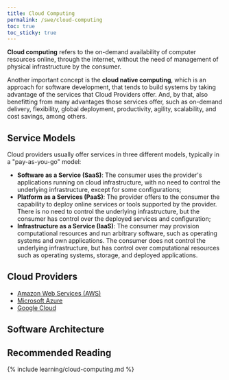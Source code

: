 ```yaml
---
title: Cloud Computing
permalink: /swe/cloud-computing
toc: true
toc_sticky: true
---
```


**Cloud computing** refers to the on-demand availability of computer resources online, through the internet, without the need of management of physical infrastructure by the consumer.

Another important concept is the **cloud native computing**, which is an approach for software development, that tends to build systems by taking advantage of the services that Cloud Providers offer. And, by that, also benefitting from many advantages those services offer, such as on-demand delivery, flexibility, global deployment, productivity, agility, scalability, and cost savings, among others.

## Service Models

Cloud providers usually offer services in three different models, typically in a "pay-as-you-go" model:

- **Software as a Service (SaaS)**: The consumer uses the provider's applications running on cloud infrastructure, with no need to control the underlying infrastructure, except for some configurations;
- **Platform as a Services (PaaS)**: The provider offers to the consumer the capability to deploy online services or tools supported by the provider. There is no need to control the underlying infrastructure, but the consumer has control over the deployed services and configuration;
- **Infrastructure as a Service (IaaS)**: The consumer may provision computational resources and run arbitrary software, such as operating systems and own applications. The consumer does not control the underlying infrastructure, but has control over computational resources such as operating systems, storage, and deployed applications.

## Cloud Providers

- [Amazon Web Services (AWS)](https://aws.amazon.com/)
- [Microsoft Azure](https://azure.microsoft.com)
- [Google Cloud](https://cloud.google.com)

## Software Architecture

## Recommended Reading

{% include learning/cloud-computing.md %}